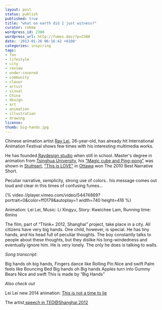 ```yaml
---
layout: post
status: publish
published: true
title: "what on earth did I just witness?"
curator: rokma
wordpress_id: 2388
wordpress_url: http://fumes.dev/?p=2388
date: '2013-01-26 06:16:42 +0100'
categories: inspiring
tags:
- fun
- lifestyle
- city
- review
- under-covered
- community
- clever
- artist
- visual
- China
- design
- art
- animation
- illustration
- drawing
license:
thumb: big-hands.jpg
---
```

Chinese animation artist <a href="http://vimeo.com/user1260672" title="He's on Vimeo with 16 videos" target="_blank">Ray Lei</a>, 26-year-old, has already hit International Animation Festival shows few times with his interesting multimedia works.  

He has founded <a href="http://www.raydesign.cn/" title="see!" target="_blank">Raydesign studio</a> when still in school. Master's degree in animation from <a href="http://en.wikipedia.org/wiki/Tsinghua_University" title="what?" target="_blank">Tsinghua University</a>, his <a href="http://vimeo.com/4258163" title="check it out on vimeo!" target="_blank">"Magic cube and Ping-pong"</a> was shown in <a href="http://www.itfs.de/en/" title="Ya wunderbar!" target="_blank">Stuttgart</a>, <a href="http://vimeo.com/12492973" title="watch it!" target="_blank">"This is LOVE"</a> in <a href="http://www.animationfestival.ca/" title="YOU CAN&rsquo;T UNSEE THIS STUFF" target="_blank">Ottawa</a> won The 2010 Best Narrative Short. 

Peculiar narrative, semplicity, strong use of colors.. his message comes out loud and clear in this times of confusing fumes... 

{% video //player.vimeo.com/video/54474869?portrait=0&amp;color=ff0179&amp;autoplay=1 width=740 height=416 %}


Animation: Lei Lei, Music: Li Xingyu, Story: Kweichee Lam, Running time: 6mins
 

The film, part of &ldquo;Think+ 2012, Shanghai&rdquo; project, take place in a city. All citizens have very big hands. One child, however, is special. He has tiny hands, and his head full of peculiar thoughts. The boy constantly talks to people about these thoughts, but they dislike his long-windedness and eventually ignore him. He is very lonely. The only he does is talking to walls.

 
_Song transcript:_

Big hands oh big hands,
Fingers dance like Rolling Pin
Nice and swift 
Palm feels like Bouncing Bed 
Big hands oh Big hands
Apples turn into Gummy Bears
Nice and swift 
This is made by &ldquo;Big Hands&rdquo;  

_Also check out_

Lei Lei new 2014 animation: <a target="_blank" href="https://vimeo.com/93575669">This is not a time to lie</a>

The artist<a target="_blank" href="https://vimeo.com/62831069"> speech in TED@Shanghai 2012</a>



